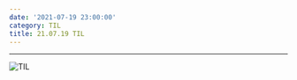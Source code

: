 ```yaml
---
date: '2021-07-19 23:00:00'
category: TIL
title: 21.07.19 TIL
---
```


---

![TIL](https://user-images.githubusercontent.com/83164003/127775612-7464075f-89e7-478e-82ee-dc1c2710a125.jpeg)
